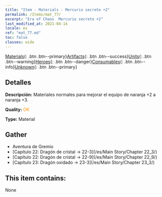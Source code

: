 ```yaml
---
title: "Item - Materials - Mercurio secreto +2"
permalink: /Items/mat_77/
excerpt: "Era of Chaos  Mercurio secreto +2"
last_modified_at: 2021-04-14
locale: es
ref: "mat_77.md"
toc: false
classes: wide
---
```

 [Materials](/es/Items/){: .btn .btn--primary}[Artifacts](/es/Items/Artifacts/){: .btn .btn--success}[Units](/es/Items/Units/){: .btn .btn--warning}[Heroes](/es/Items/Heroes/){: .btn .btn--danger}[Consumables](/es/Items/Consumables/){: .btn .btn--info}[Unknown](/es/Items/Unknown/){: .btn .btn--primary}

## Detalles
 **Descripción:** Materiales normales para mejorar el equipo de naranja +2 a naranja +3.

 **Quality:** <span style="color: #FF8C00">OK</span>

 **Type:** Material

## Gather

*    Aventura de Gremio 
*    [Capítulo 22: Dragón de cristal -> 22-3](/es/Main Story/Chapter 22_3/) 
*    [Capítulo 22: Dragón de cristal -> 22-9](/es/Main Story/Chapter 22_9/) 
*    [Capítulo 23: Dragón oxidado -> 23-3](/es/Main Story/Chapter 23_3/) 

## This item contains:

  None

